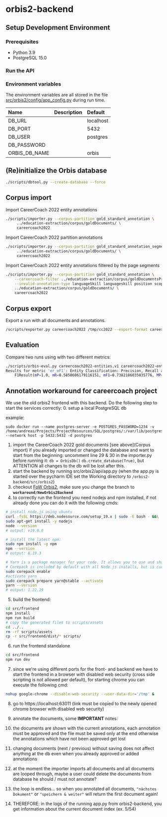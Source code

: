 # orbis2-backend

## Setup Development Environment

### Prerequisites

- Python 3.9
- PostgreSQL 15.0

### Run the API


### Environment variables

The environment variables are all stored in the file [src/orbis2/config/app_config.py](src/orbis2/config/app_config.py) during run time.

| Name                        | Description           | Default            |
| :----                       |:----------------------|:-------------------|
| DB_URL                      |                       | localhost          |
| DB_PORT                     |                       | 5432               |
| DB_USER                     |                       | postgres           |
| DB_PASSWORD                 |                       |                    |
| ORBIS_DB_NAME               |                       | orbis              |


## (Re)initialize the Orbis database

```bash
./scripts/dbtool.py --create-database --force
``` 

## Corpus import

Import CareerCoach 2022 entity annotations
```bash
./scripts/importer.py --corpus-partition gold_standard_annotation \
     ../education-extraction/corpus/goldDocuments/ \
     careercoach2022  
```

Import CareerCoach 2022 partition annotations
```bash
./scripts/importer.py --corpus-partition gold_standard_annotation_segmentation \
     ../education-extraction/corpus/goldDocuments/ \
     careercoach2022
```

Import CareerCoach 2022 entity annotations filtered by the page segments
```bash
./scripts/importer.py --corpus-partition gold_standard_annotation \
    --careercoach-filter ../education-extraction/corpus/goldDocumentsPre/ \
    --invalid-annotation-type languageSkill languageskill position scope school softskill industry sco  \
    ../education-extraction/corpus/goldDocuments/ \  
    careercoach2022
```

## Corpus export

Export a run with all documents and annotations.
```bash
/scripts/exporter.py careercoach2022 /tmp/cc2022 --export-format careercoach2022
``` 

## Evaluation

Compare two runs using with two different metrics:

```bash
./scripts/orbis-eval.py careercoach2022-entities.v1 careercoach2022-entities.v0 --metrics el_oF1
Results for metric 'er_oF1': Entity Classification: Precision, Recall and F1; overlapping matching.
    F1Result(mP=1.0, mR=0.5850606179116151, mF1=0.7382186035035776, MP=0.9636363636363636, MR=0.566183898888596, MF1=0.6802433858599718)
```

## Annotation workaround for careercoach project
We use the old orbis2 frontend with this backend.
Do the following step to start the services correctly:
0. setup a local PostgreSQL db

  example:
  ```
  sudo docker run --name postgres-server -e POSTGRES_PASSWORD=1234 -v /home/andreas/Projects/ProjectResources/SQL/postgres/:/var/lib/postgres --network host -p 5432:5432 -d postgres
  ```
1. import the CareerCoach 2022 gold documents [see above](Corpus import)
  if you already imported or changed the database and want to start from the beginning: uncomment line 29 & 30 in the importer.py before running it: ```db = OrbisDb()``` ```db.create_database(True)```, but ATTENTION all changes to the db will be lost after this.
2. start the backend by running src/orbis2/api/app.py (when the app.py is started over the pycharm IDE set the Working directory to ```/orbis2-backend/src/orbis2```)
3. checkout [FoW Orbis2](https://git.fhgr.ch/nlp/project/future-of-work/orbis2/-/tree/workaround/NewOrbis2Backend), make sure you change the branch to **```workaround/NewOrbis2Backend```**
4. to correctly run the frontend you need nodejs and npm installed, if not already done you can do it with the following cmds:

  ```sh
  # install node.js using ubuntu
  curl -fsSL https://deb.nodesource.com/setup_19.x | sudo -E bash - &&\
  sudo apt-get install -y nodejs
  node --version
  # output: v19.0.0

  # install the latest npm:
  sudo npm install -g npm
  npm --version
  # output: 8.19.3

  # Yarn is a package manager for your code. It allows you to use and share code with other developers from around the world. Yarn does this quickly, securely, and reliably so you don't ever have to worry.
  # Corepack is included by default with all Node.js installs, but is currently opt-in. To enable it, run the following command:
  sudo corepack enable
  #activate yarn
  sudo corepack prepare yarn@stable --activate
  yarn --version
  # output: 1.22.19
  ```

5. build the frontend:

  ```sh
  cd src/frontend
  npm install
  npm run build
  # copy the generated files to scripts/assets
  cd ../..
  rm -rf scripts/assets
  cp -r src/frontend/dist/* scripts/
  ```

6. run the frontend standalone

  ```sh
  cd src/frontend
  npm run dev
  ```

7. since we're using different ports for the front- and backend we have to start the frontend in a browser with disabled web security (cross side scripting is not allowed per default), for starting chrome you can execute the following cmd:

  ```sh
  nohup google-chrome --disable-web-security --user-data-dir='/tmp' &
  ```

8. go to https://localhost:63011 (link must be copied to the newly opened chrome browser with disabled web security)

9. annotate the documents, some **IMPORTANT** notes:
  1. the documents are shown with the current annotations, each annotation must be approved and the file must be saved only at the end otherwise the annotations which have not been approved get lost
  2. changing documents (next / previous) without saving does not affect anything at the db even when you already approved or added annotations
  3. at the moment the importer imports all documents and all documents are looped through, maybe a user could delete the documents from database he should / must not annotate?
  4. the loop is endless... so when you annotated all documents, ```"nächstes Dokument"``` or ```"speichern & weiter"``` will return the first document again!
  5. THEREFORE: in the logs of the running app.py from orbis2-backend, you get information about the current document index (ex. 5/54)
